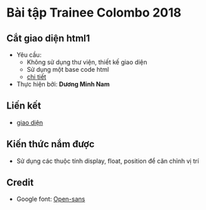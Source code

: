 # Bài tập Trainee Colombo 2018
## Cắt giao diện html1
- Yêu cầu:
	- Không sử dụng thư viện, thiết kế giao diện
	- Sử dụng một base code html
	- [chi tiết](https://github.com/colombo-trainee/trainee_2018/blob/master/frontend/simple%20pc/1671.psd)
- Thực hiện bởi: **Dương Minh Nam**

## Liến kết
- [giao diện](https://duongnam99.github.io/Html_1/)
## Kiến thức nắm được

- Sử dụng các thuộc tính display, float, position để căn chỉnh vị trí 

## Credit
- Google font: [Open-sans](https://fonts.google.com/specimen/Open+Sans)
